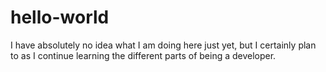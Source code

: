 # hello-world
I have absolutely no idea what I am doing here just yet, but I certainly plan to as I continue learning the different parts of being a developer.
